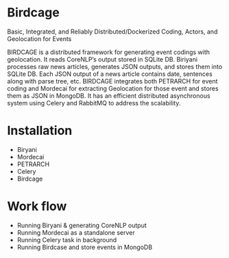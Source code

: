 # Birdcage
Basic, Integrated, and Reliably Distributed/Dockerized Coding, Actors, and Geolocation for Events

BIRDCAGE is a distributed framework for generating event codings with geolocation. It reads CoreNLP’s output stored in SQLite DB. Biriyani processes raw news articles, generates JSON outputs, and stores them into SQLite DB. Each JSON output of a news article contains date, sentences along with parse tree, etc.  BIRDCAGE integrates both PETRARCH for event coding and Mordecai for extracting Geolocation for those event and stores them as JSON in MongoDB. It has an efficient distributed asynchronous system using Celery and RabbitMQ to address the scalability.

# Installation

- Biryani 
- Mordecai 
- PETRARCH 
- Celery 
- Birdcage 

# Work flow

- Running Biryani & generating CoreNLP output
- Running Mordecai as a standalone server
- Running Celery task in background
- Running Birdcase and store events in MongoDB
